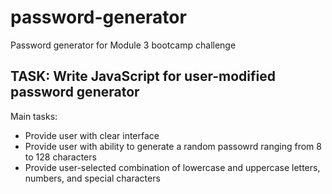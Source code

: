 # password-generator
Password generator for Module 3 bootcamp challenge

## TASK: Write JavaScript for user-modified password generator
Main tasks:

- Provide user with clear interface
- Provide user with ability to generate a random passowrd ranging from 8 to 128 characters
- Provide user-selected combination of lowercase and uppercase letters, numbers, and special characters
